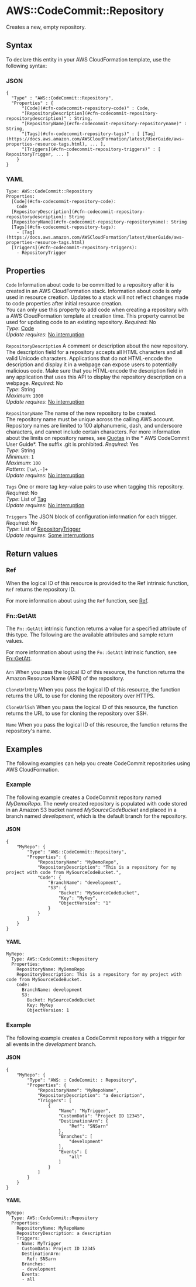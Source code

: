 # AWS::CodeCommit::Repository<a name="aws-resource-codecommit-repository"></a>

Creates a new, empty repository\.

## Syntax<a name="aws-resource-codecommit-repository-syntax"></a>

To declare this entity in your AWS CloudFormation template, use the following syntax:

### JSON<a name="aws-resource-codecommit-repository-syntax.json"></a>

```
{
  "Type" : "AWS::CodeCommit::Repository",
  "Properties" : {
      "[Code](#cfn-codecommit-repository-code)" : Code,
      "[RepositoryDescription](#cfn-codecommit-repository-repositorydescription)" : String,
      "[RepositoryName](#cfn-codecommit-repository-repositoryname)" : String,
      "[Tags](#cfn-codecommit-repository-tags)" : [ [Tag](https://docs.aws.amazon.com/AWSCloudFormation/latest/UserGuide/aws-properties-resource-tags.html), ... ],
      "[Triggers](#cfn-codecommit-repository-triggers)" : [ RepositoryTrigger, ... ]
    }
}
```

### YAML<a name="aws-resource-codecommit-repository-syntax.yaml"></a>

```
Type: AWS::CodeCommit::Repository
Properties: 
  [Code](#cfn-codecommit-repository-code): 
    Code
  [RepositoryDescription](#cfn-codecommit-repository-repositorydescription): String
  [RepositoryName](#cfn-codecommit-repository-repositoryname): String
  [Tags](#cfn-codecommit-repository-tags): 
    - [Tag](https://docs.aws.amazon.com/AWSCloudFormation/latest/UserGuide/aws-properties-resource-tags.html)
  [Triggers](#cfn-codecommit-repository-triggers): 
    - RepositoryTrigger
```

## Properties<a name="aws-resource-codecommit-repository-properties"></a>

`Code`  <a name="cfn-codecommit-repository-code"></a>
Information about code to be committed to a repository after it is created in an AWS CloudFormation stack\. Information about code is only used in resource creation\. Updates to a stack will not reflect changes made to code properties after initial resource creation\.   
You can only use this property to add code when creating a repository with a AWS CloudFormation template at creation time\. This property cannot be used for updating code to an existing repository\.
*Required*: No  
*Type*: [Code](aws-properties-codecommit-repository-code.md)  
*Update requires*: [No interruption](https://docs.aws.amazon.com/AWSCloudFormation/latest/UserGuide/using-cfn-updating-stacks-update-behaviors.html#update-no-interrupt)

`RepositoryDescription`  <a name="cfn-codecommit-repository-repositorydescription"></a>
A comment or description about the new repository\.  
The description field for a repository accepts all HTML characters and all valid Unicode characters\. Applications that do not HTML\-encode the description and display it in a webpage can expose users to potentially malicious code\. Make sure that you HTML\-encode the description field in any application that uses this API to display the repository description on a webpage\.
*Required*: No  
*Type*: String  
*Maximum*: `1000`  
*Update requires*: [No interruption](https://docs.aws.amazon.com/AWSCloudFormation/latest/UserGuide/using-cfn-updating-stacks-update-behaviors.html#update-no-interrupt)

`RepositoryName`  <a name="cfn-codecommit-repository-repositoryname"></a>
The name of the new repository to be created\.  
The repository name must be unique across the calling AWS account\. Repository names are limited to 100 alphanumeric, dash, and underscore characters, and cannot include certain characters\. For more information about the limits on repository names, see [Quotas](https://docs.aws.amazon.com/codecommit/latest/userguide/limits.html) in the * AWS CodeCommit User Guide*\. The suffix \.git is prohibited\.
*Required*: Yes  
*Type*: String  
*Minimum*: `1`  
*Maximum*: `100`  
*Pattern*: `[\w\.-]+`  
*Update requires*: [No interruption](https://docs.aws.amazon.com/AWSCloudFormation/latest/UserGuide/using-cfn-updating-stacks-update-behaviors.html#update-no-interrupt)

`Tags`  <a name="cfn-codecommit-repository-tags"></a>
One or more tag key\-value pairs to use when tagging this repository\.  
*Required*: No  
*Type*: List of [Tag](https://docs.aws.amazon.com/AWSCloudFormation/latest/UserGuide/aws-properties-resource-tags.html)  
*Update requires*: [No interruption](https://docs.aws.amazon.com/AWSCloudFormation/latest/UserGuide/using-cfn-updating-stacks-update-behaviors.html#update-no-interrupt)

`Triggers`  <a name="cfn-codecommit-repository-triggers"></a>
The JSON block of configuration information for each trigger\.  
*Required*: No  
*Type*: List of [RepositoryTrigger](aws-properties-codecommit-repository-repositorytrigger.md)  
*Update requires*: [Some interruptions](https://docs.aws.amazon.com/AWSCloudFormation/latest/UserGuide/using-cfn-updating-stacks-update-behaviors.html#update-some-interrupt)

## Return values<a name="aws-resource-codecommit-repository-return-values"></a>

### Ref<a name="aws-resource-codecommit-repository-return-values-ref"></a>

When the logical ID of this resource is provided to the Ref intrinsic function, `Ref` returns the repository ID\. 

For more information about using the `Ref` function, see [Ref](https://docs.aws.amazon.com/AWSCloudFormation/latest/UserGuide/intrinsic-function-reference-ref.html)\.

### Fn::GetAtt<a name="aws-resource-codecommit-repository-return-values-fn--getatt"></a>

The `Fn::GetAtt` intrinsic function returns a value for a specified attribute of this type\. The following are the available attributes and sample return values\.

For more information about using the `Fn::GetAtt` intrinsic function, see [Fn::GetAtt](https://docs.aws.amazon.com/AWSCloudFormation/latest/UserGuide/intrinsic-function-reference-getatt.html)\.

#### <a name="aws-resource-codecommit-repository-return-values-fn--getatt-fn--getatt"></a>

`Arn`  <a name="Arn-fn::getatt"></a>
When you pass the logical ID of this resource, the function returns the Amazon Resource Name \(ARN\) of the repository\.

`CloneUrlHttp`  <a name="CloneUrlHttp-fn::getatt"></a>
When you pass the logical ID of this resource, the function returns the URL to use for cloning the repository over HTTPS\.

`CloneUrlSsh`  <a name="CloneUrlSsh-fn::getatt"></a>
When you pass the logical ID of this resource, the function returns the URL to use for cloning the repository over SSH\.

`Name`  <a name="Name-fn::getatt"></a>
When you pass the logical ID of this resource, the function returns the repository's name\.

## Examples<a name="aws-resource-codecommit-repository--examples"></a>

The following examples can help you create CodeCommit repositories using AWS CloudFormation\.

### Example<a name="aws-resource-codecommit-repository--examples--Example"></a>

The following example creates a CodeCommit repository named *MyDemoRepo*\. The newly created repository is populated with code stored in an Amazon S3 bucket named *MySourceCodeBucket* and placed in a branch named *development*, which is the default branch for the repository\. 

#### JSON<a name="aws-resource-codecommit-repository--examples--Example--json"></a>

```
{
    "MyRepo": {
        "Type": "AWS::CodeCommit::Repository",
        "Properties": {
            "RepositoryName": "MyDemoRepo",
            "RepositoryDescription": "This is a repository for my project with code from MySourceCodeBucket.",
            "Code": {
                "BranchName": "development",
                "S3": {
                    "Bucket": "MySourceCodeBucket",
                    "Key": "MyKey",
                    "ObjectVersion": "1"
                }
            }
        }
    }
}
```

#### YAML<a name="aws-resource-codecommit-repository--examples--Example--yaml"></a>

```
MyRepo:
  Type: AWS::CodeCommit::Repository
  Properties:
    RepositoryName: MyDemoRepo
    RepositoryDescription: This is a repository for my project with code from MySourceCodeBucket.
    Code:
      BranchName: development
      S3: 
        Bucket: MySourceCodeBucket
        Key: MyKey
        ObjectVersion: 1
```

### Example<a name="aws-resource-codecommit-repository--examples--Example"></a>

The following example creates a CodeCommit repository with a trigger for all events in the *development* branch\. 

#### JSON<a name="aws-resource-codecommit-repository--examples--Example--json"></a>

```
{
    "MyRepo": {
        "Type": "AWS: : CodeCommit: : Repository",
        "Properties": {
            "RepositoryName": "MyRepoName",
            "RepositoryDescription": "a description",
            "Triggers": [
                {
                    "Name": "MyTrigger",
                    "CustomData": "Project ID 12345",
                    "DestinationArn": {
                        "Ref": "SNSarn"
                    },
                    "Branches": [
                        "development"
                    ],
                    "Events": [
                        "all"
                    ]
                }
            ]
        }
    }
}
```

#### YAML<a name="aws-resource-codecommit-repository--examples--Example--yaml"></a>

```
MyRepo:
  Type: AWS::CodeCommit::Repository
  Properties:
    RepositoryName: MyRepoName
    RepositoryDescription: a description
    Triggers:
    - Name: MyTrigger
      CustomData: Project ID 12345
      DestinationArn:
        Ref: SNSarn
      Branches:
      - development
      Events:
      - all
```